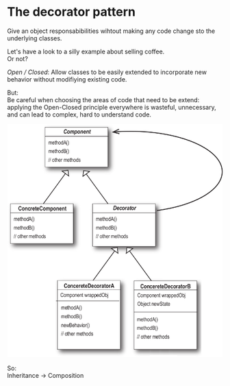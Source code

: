 # The decorator pattern

Give an object responsabibilities wihtout making any code change sto the underlying classes.

Let's have a look to a silly example about selling coffee.  
Or not?

_Open / Closed_: Allow classes to be easily extended to incorporate new behavior without modifiying existing code.

But:  
Be careful when choosing the areas of code that need to be extend: applying the Open-Closed principle everywhere is wasteful, unnecessary, and can lead to complex, hard to understand code.

![](decorator-uml.png)

So:  
Inheritance → Composition
